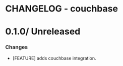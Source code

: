 # CHANGELOG - couchbase

0.1.0/ Unreleased
==================

### Changes

* [FEATURE] adds couchbase integration.
